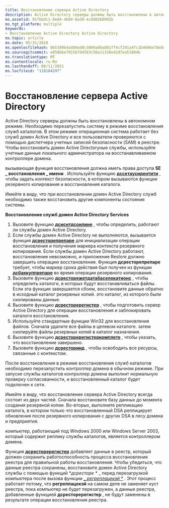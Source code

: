 ```yaml
---
title: Восстановление сервера Active Directory
description: Active Directory серверы должны быть восстановлены в автономном режиме.
ms.assetid: 91fbbdc1-0e84-4b89-8a38-4c8d0268992b
ms.tgt_platform: multiple
keywords:
- Восстановление Active Directory Active Directory
ms.topic: article
ms.date: 05/31/2018
ms.openlocfilehash: 865389b4ad80ad8c3009a86a881ff4cf291a4fc1b4606e78e8ecd01ceef7c893
ms.sourcegitcommit: e858bbe701567d4583c50a11326e42d7ea51804b
ms.translationtype: MT
ms.contentlocale: ru-RU
ms.lasthandoff: 08/11/2021
ms.locfileid: "118184297"
---
```

# <a name="restoring-an-active-directory-server"></a>Восстановление сервера Active Directory

Active Directory серверы должны быть восстановлены в автономном режиме. Необходимо перезапустить систему в режиме восстановления служб каталогов. В этом режиме операционная система работает без служб домен Active Directory и все пользователи проверяются с помощью диспетчера учетных записей безопасности (SAM) в реестре. Чтобы восстановить домен Active Directoryные службы, используйте учетные данные локального администратора на восстанавливаемом контроллере домена.

вызывающая функция восстановления должна иметь права доступа **SE \_ восстановления \_ имени** . Используйте функцию [**дссетаусидентити**](dssetauthidentity.md) , чтобы задать контекст безопасности, в котором вызываются функции резервного копирования и восстановления каталога.

Имейте в виду, что при восстановлении домен Active Directory служб необходимо также восстановить другие компоненты состояния системы.

**Восстановление служб домен Active Directory Services**

1.  Вызовите функцию [**дсиснтдсонлине**](dsisntdsonline.md) , чтобы определить, работают ли службы домен Active Directory.
2.  Если службы домен Active Directory не выполняются, вызывается функция [**дсресторепрепаре**](dsrestoreprepare.md) для инициализации операции восстановления и получения маркера контекста резервного копирования. Если службы домен Active Directory работают, восстановление невозможно, и приложение Restore должно завершить операцию восстановления. Функция **дсресторепрепаре** требует, чтобы маркер срока действия был получен из функции [**дсбаккуппрепаре**](dsbackupprepare.md) во время операции резервного копирования.
3.  Вызовите функцию [**дсресторежетдатабаселокатионс**](dsrestoregetdatabaselocations.md) , чтобы определить каталоги, в которых будут восстанавливаться файлы. Если эта функция завершается сбоем, восстановите данные обратно в исходный каталог резервных копий. это каталог, из которого были скопированы данные.
4.  Вызовите функцию [**дсресторерегистер**](dsrestoreregister.md) , чтобы подготовить сервер Active Directory для операции восстановления и заблокировать каталоги восстановления.
5.  Используйте стандартные функции Win32 для восстановления файлов. Сначала удалите все файлы в целевом каталоге. затем скопируйте файлы резервных копий в каталог назначения.
6.  Вызовите функцию [**дсресторерегистеркомплете**](dsrestoreregistercomplete.md) , чтобы указать, что восстановление завершено.
7.  Вызовите функцию [**дсресторинд**](dsrestoreend.md) , чтобы освободить все ресурсы, связанные с контекстом.

После восстановления в режиме восстановления служб каталогов необходимо перезапустить контроллер домена в обычном режиме. При запуске службы каталогов контроллер домена выполнит нормальную проверку согласованности, и восстановленный каталог будет подключен к сети.

Имейте в виду, что восстановление сервера Active Directory всегда состоит из двух частей. Сначала восстановите базу данных до момента создания резервной копии. Во-вторых, выполните репликацию каталога, в котором только что восстановленный DSA реплицирует обновления после резервного копирования с других DSA в лесу домена и предприятия.

компьютер, работающий под Windows 2000 или Windows Server 2003, который содержит реплику службы каталогов, является контроллером домена.

Функция [**дсресторерегистер**](dsrestoreregister.md) добавляет данные в реестр, который должен сохранить работоспособность процесса восстановления реестра для правильной работы восстановления. Чтобы убедиться, что данные реестра сохранены, восстановите домен Active Directory службы с помощью функций **дсресторе \** _ перед перезагрузкой компьютера после вызова функции [_ *регреплацекэй* *](/windows/desktop/api/winreg/nf-winreg-regreplacekeya) . Этот процесс работает потому, что **регреплацекэй** на самом деле не заменяет куст реестра, пока компьютер не будет перезагружен, а данные реестра, добавленные функцией **дсресторерегистер** , не будут заменены в результате операции восстановления реестра.

 

 
